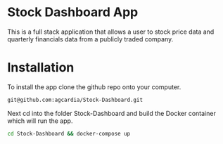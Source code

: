 # Stock Dashboard App
This is a full stack application that allows a user to stock price data and quarterly financials data from a publicly traded company. 

# Installation
To install the app clone the github repo onto your computer. 
```bash
git@github.com:agcardia/Stock-Dashboard.git
 ```
Next cd into the folder Stock-Dashboard and build the Docker container which will run the app. 
```bash
cd Stock-Dashboard && docker-compose up
```
